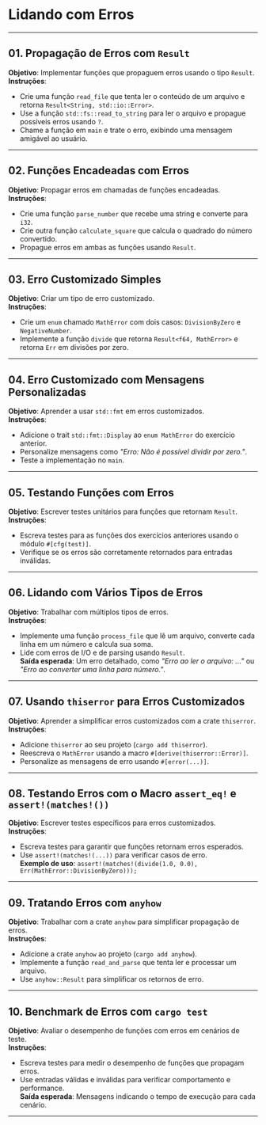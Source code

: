 # Lidando com Erros  

---

## 01. Propagação de Erros com `Result`  

**Objetivo**: Implementar funções que propaguem erros usando o tipo `Result`.  
**Instruções**:  

- Crie uma função `read_file` que tenta ler o conteúdo de um arquivo e retorna `Result<String, std::io::Error>`.  
- Use a função `std::fs::read_to_string` para ler o arquivo e propague possíveis erros usando `?`.  
- Chame a função em `main` e trate o erro, exibindo uma mensagem amigável ao usuário.  

---

## 02. Funções Encadeadas com Erros  

**Objetivo**: Propagar erros em chamadas de funções encadeadas.  
**Instruções**:  

- Crie uma função `parse_number` que recebe uma string e converte para `i32`.  
- Crie outra função `calculate_square` que calcula o quadrado do número convertido.  
- Propague erros em ambas as funções usando `Result`.
  
---

## 03. Erro Customizado Simples  

**Objetivo**: Criar um tipo de erro customizado.  
**Instruções**:  

- Crie um `enum` chamado `MathError` com dois casos: `DivisionByZero` e `NegativeNumber`.  
- Implemente a função `divide` que retorna `Result<f64, MathError>` e retorna `Err` em divisões por zero.  

---

## 04. Erro Customizado com Mensagens Personalizadas  

**Objetivo**: Aprender a usar `std::fmt` em erros customizados.  
**Instruções**:  

- Adicione o trait `std::fmt::Display` ao `enum MathError` do exercício anterior.  
- Personalize mensagens como *"Erro: Não é possível dividir por zero."*.  
- Teste a implementação no `main`.  

---

## 05. Testando Funções com Erros

**Objetivo**: Escrever testes unitários para funções que retornam `Result`.  
**Instruções**:  

- Escreva testes para as funções dos exercícios anteriores usando o módulo `#[cfg(test)]`.  
- Verifique se os erros são corretamente retornados para entradas inválidas.  

---

## 06. Lidando com Vários Tipos de Erros

**Objetivo**: Trabalhar com múltiplos tipos de erros.  
**Instruções**:  

- Implemente uma função `process_file` que lê um arquivo, converte cada linha em um número e calcula sua soma.  
- Lide com erros de I/O e de parsing usando `Result`.  
**Saída esperada**: Um erro detalhado, como *"Erro ao ler o arquivo: ..."* ou *"Erro ao converter uma linha para número."*.  

---

## 07. Usando `thiserror` para Erros Customizados  

**Objetivo**: Aprender a simplificar erros customizados com a crate `thiserror`.  
**Instruções**:  

- Adicione `thiserror` ao seu projeto (`cargo add thiserror`).  
- Reescreva o `MathError` usando a macro `#[derive(thiserror::Error)]`.  
- Personalize as mensagens de erro usando `#[error(...)]`.  

---

## 08. Testando Erros com o Macro `assert_eq!` e `assert!(matches!())`  

**Objetivo**: Escrever testes específicos para erros customizados.  
**Instruções**:  

- Escreva testes para garantir que funções retornam erros esperados.  
- Use `assert!(matches!(...))` para verificar casos de erro.  
**Exemplo de uso**: `assert!(matches!(divide(1.0, 0.0), Err(MathError::DivisionByZero)));`  

---

## 09. Tratando Erros com `anyhow`  

**Objetivo**: Trabalhar com a crate `anyhow` para simplificar propagação de erros.  
**Instruções**:  

- Adicione a crate `anyhow` ao projeto (`cargo add anyhow`).  
- Implemente a função `read_and_parse` que tenta ler e processar um arquivo.  
- Use `anyhow::Result` para simplificar os retornos de erro.  

---

## 10. Benchmark de Erros com `cargo test`

**Objetivo**: Avaliar o desempenho de funções com erros em cenários de teste.  
**Instruções**:  

- Escreva testes para medir o desempenho de funções que propagam erros.  
- Use entradas válidas e inválidas para verificar comportamento e performance.  
**Saída esperada**: Mensagens indicando o tempo de execução para cada cenário.  

---

